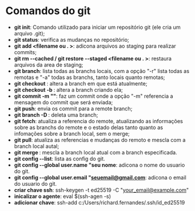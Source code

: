 # Comandos do git

- **git init**: Comando utilizado para iniciar um repositório git (ele cria um arquivo .git);
- **git status**: verifica as mudanças no repositório;
- **git add <filename ou . >**: adicona arquivos ao staging para realizar commits;
- **git rm --cached <file> / git restore --staged <filename ou . >**: restaura arquivos da area de staging;
- **git branch**: lista todas as branchs locais, com a opção "-r" lista todas as remotas e "-a" todas as branchs, tanto locais quanto remotas;
- **git checkout <branchname>**: altera a branch em que está atualmente;
- **git checkout -b <branchname>**: altera a branch criando ela;
- **git commit -m "<description>"**: faz um commit onde a opção "-m" referencia a mensagem do commit que será enviada;
- **git push**: envia os commit para a remote branch;
- **git branch -D <branchname>**: deleta uma branch;
- **git fetch**: atualiza a referencia do remote, atualizando as informações sobre as branchs do remote e o estado delas tanto quanto as infomações sobre a branch local, sem o merge;
- **git pull**: atualiza as referencias e mudanças do remoto e mescla com a branch local autal;
- **git merge <branchname>**: mescla a branch local atual com a branch especificada.
- **git config --list**: lista as config do git.
- **git config --global user.name "seu nome**: adicona o nome do usuario do git.
- **git config --global user.email "seuemail@gmail.com**: adicona o email do usuario do git. 
- **criar chave ssh**: ssh-keygen -t ed25519 -C "your_email@example.com"
- **inicalizar o agente**: eval $(ssh-agen -s)
- **adicionar chave**: ssh-add c:/Users/richard.fernandes/.ssh/id_ed25519
